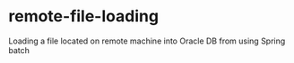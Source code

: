 # remote-file-loading
Loading a file located on remote machine into Oracle DB from using Spring batch
